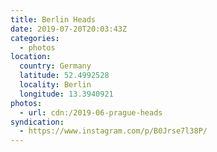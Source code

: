 ```yaml
---
title: Berlin Heads
date: 2019-07-20T20:03:43Z
categories:
  - photos
location:
  country: Germany
  latitude: 52.4992528
  locality: Berlin
  longitude: 13.3940921
photos:
  - url: cdn:/2019-06-prague-heads
syndication:
  - https://www.instagram.com/p/B0Jrse7l38P/
---
```

